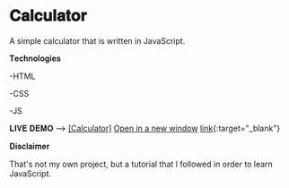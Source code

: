 # 𝐂𝐚𝐥𝐜𝐮𝐥𝐚𝐭𝐨𝐫
 A simple calculator that is written in JavaScript. 

𝐓𝐞𝐜𝐡𝐧𝐨𝐥𝐨𝐠𝐢𝐞𝐬

-HTML

-CSS

-JS


𝐋𝐈𝐕𝐄 𝐃𝐄𝐌𝐎 --> 
<a href="[Calculator](https://matteobattilani.github.io/calculator/)" target="_blank">[Calculator]</a>
<a href="[test.html](https://matteobattilani.github.io/calculator/)" onclick="return ! window.open(this.href);">Open in a new window</a>
[link](https://matteobattilani.github.io/calculator/){:target="_blank"}


𝐃𝐢𝐬𝐜𝐥𝐚𝐢𝐦𝐞𝐫

That's not my own project, but a tutorial that I followed in order to learn JavaScript.
